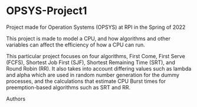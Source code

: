 # OPSYS-Project1

Project made for Operation Systems (OPSYS) at RPI in the Spring of 2022

This project is made to model a CPU, and how algorithms and other variables
can affect the efficiency of how a CPU can run.

This particular project focuses on four algorithms, First Come, First Serve
(FCFS), Shortest Job First (SJF), Shortest Remaining Time (SRT), and Round
Robin (RR). It also takes into account differing values such as lambda and
alpha which are used in random number generation for the dummy processes,
and the calculations that estimate CPU Burst times for preemption-based
algorithms such as SRT and RR.

Authors
